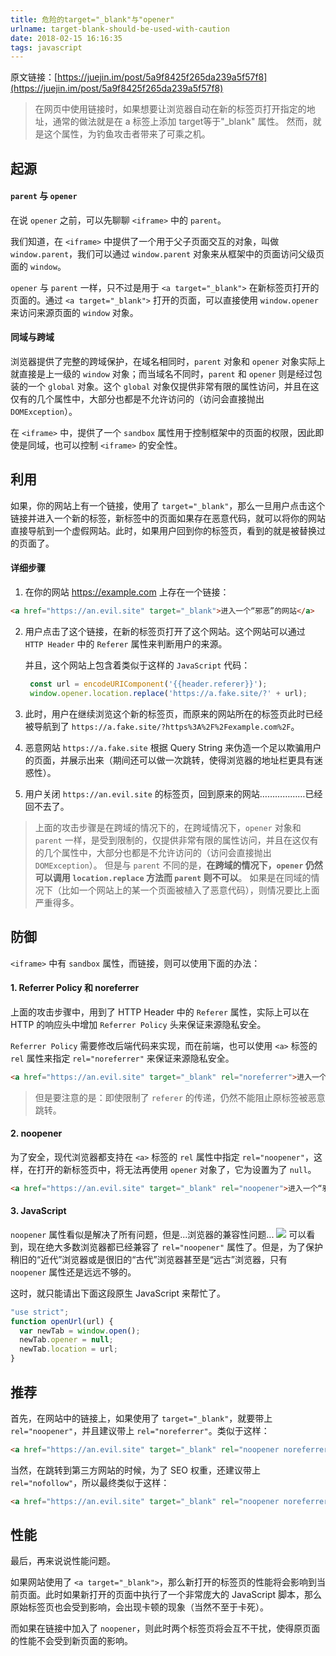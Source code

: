 ```yaml
---
title: 危险的target="_blank"与"opener"
urlname: target-blank-should-be-used-with-caution
date: 2018-02-15 16:16:35
tags: javascript
---
```

原文链接：[https://juejin.im/post/5a9f8425f265da239a5f57f8](https://juejin.im/post/5a9f8425f265da239a5f57f8)
> 在网页中使用链接时，如果想要让浏览器自动在新的标签页打开指定的地址，通常的做法就是在 a 标签上添加 target等于"_blank" 属性。
然而，就是这个属性，为钓鱼攻击者带来了可乘之机。

## 起源
#### `parent` 与 `opener`
在说 `opener` 之前，可以先聊聊 `<iframe>` 中的 `parent`。

我们知道，在 `<iframe>` 中提供了一个用于父子页面交互的对象，叫做 `window.parent`，我们可以通过 `window.parent` 对象来从框架中的页面访问父级页面的 `window`。

`opener` 与 `parent` 一样，只不过是用于 `<a target="_blank">` 在新标签页打开的页面的。通过 `<a target="_blank">` 打开的页面，可以直接使用 `window.opener` 来访问来源页面的 `window` 对象。
<!-- more -->
#### 同域与跨域
浏览器提供了完整的跨域保护，在域名相同时，`parent` 对象和 `opener` 对象实际上就直接是上一级的 `window` 对象；而当域名不同时，`parent` 和 `opener` 则是经过包装的一个 `global` 对象。这个 `global` 对象仅提供非常有限的属性访问，并且在这仅有的几个属性中，大部分也都是不允许访问的（访问会直接抛出 `DOMException`）。

在 `<iframe>` 中，提供了一个 `sandbox` 属性用于控制框架中的页面的权限，因此即使是同域，也可以控制 `<iframe>` 的安全性。

## 利用
如果，你的网站上有一个链接，使用了 `target="_blank"`，那么一旦用户点击这个链接并进入一个新的标签，新标签中的页面如果存在恶意代码，就可以将你的网站直接导航到一个虚假网站。此时，如果用户回到你的标签页，看到的就是被替换过的页面了。
#### 详细步骤
1. 在你的网站 https://example.com 上存在一个链接：
```html
<a href="https://an.evil.site" target="_blank">进入一个“邪恶”的网站</a>
```
2. 用户点击了这个链接，在新的标签页打开了这个网站。这个网站可以通过 `HTTP Header` 中的 `Referer` 属性来判断用户的来源。
   
   并且，这个网站上包含着类似于这样的 `JavaScript` 代码：
   ```javascript
    const url = encodeURIComponent('{{header.referer}}');
    window.opener.location.replace('https://a.fake.site/?' + url);
   ```
3. 此时，用户在继续浏览这个新的标签页，而原来的网站所在的标签页此时已经被导航到了 `https://a.fake.site/?https%3A%2F%2Fexample.com%2F`。
4. 恶意网站 `https://a.fake.site` 根据 Query String 来伪造一个足以欺骗用户的页面，并展示出来（期间还可以做一次跳转，使得浏览器的地址栏更具有迷惑性）。
5. 用户关闭 `https://an.evil.site` 的标签页，回到原来的网站………………已经回不去了。

> 上面的攻击步骤是在跨域的情况下的，在跨域情况下，`opener` 对象和 `parent` 一样，是受到限制的，仅提供非常有限的属性访问，并且在这仅有的几个属性中，大部分也都是不允许访问的（访问会直接抛出 `DOMException`）。
  但是与 `parent` 不同的是，**在跨域的情况下，`opener` 仍然可以调用 `location.replace` 方法而 `parent` 则不可以**。
  如果是在同域的情况下（比如一个网站上的某一个页面被植入了恶意代码），则情况要比上面严重得多。

## 防御
`<iframe>` 中有 `sandbox` 属性，而链接，则可以使用下面的办法：
#### 1. Referrer Policy 和 noreferrer
上面的攻击步骤中，用到了 HTTP Header 中的 `Referer` 属性，实际上可以在 HTTP 的响应头中增加 `Referrer Policy` 头来保证来源隐私安全。

`Referrer Policy` 需要修改后端代码来实现，而在前端，也可以使用 `<a>` 标签的 `rel` 属性来指定 `rel="noreferrer"` 来保证来源隐私安全。
```html
<a href="https://an.evil.site" target="_blank" rel="noreferrer">进入一个“邪恶”的网站</a>
```
> 但是要注意的是：即使限制了 `referer` 的传递，仍然不能阻止原标签被恶意跳转。
#### 2. noopener
为了安全，现代浏览器都支持在 `<a>` 标签的 `rel` 属性中指定 `rel="noopener"`，这样，在打开的新标签页中，将无法再使用 `opener` 对象了，它为设置为了 `null`。
```html
<a href="https://an.evil.site" target="_blank" rel="noopener">进入一个“邪恶”的网站</a>
```
#### 3. JavaScript
`noopener` 属性看似是解决了所有问题，但是...浏览器的兼容性问题...
![](/images/noopener-version.png)
可以看到，现在绝大多数浏览器都已经兼容了 `rel="noopener"` 属性了。但是，为了保护稍旧的“近代”浏览器或是很旧的“古代”浏览器甚至是“远古”浏览器，只有 `noopener` 属性还是远远不够的。

这时，就只能请出下面这段原生 JavaScript 来帮忙了。
```javascript 1.8
"use strict";
function openUrl(url) {
  var newTab = window.open();
  newTab.opener = null;
  newTab.location = url;
}
```
## 推荐
首先，在网站中的链接上，如果使用了 `target="_blank"`，就要带上 `rel="noopener"`，并且建议带上 `rel="noreferrer"`。类似于这样：
```html
<a href="https://an.evil.site" target="_blank" rel="noopener noreferrer">进入一个“邪恶”的网站</a>
```
当然，在跳转到第三方网站的时候，为了 SEO 权重，还建议带上 `rel="nofollow"`，所以最终类似于这样：
```html
<a href="https://an.evil.site" target="_blank" rel="noopener noreferrer nofollow">进入一个“邪恶”的网站</a>

```
## 性能
最后，再来说说性能问题。

如果网站使用了 `<a target="_blank">`，那么新打开的标签页的性能将会影响到当前页面。此时如果新打开的页面中执行了一个非常庞大的 JavaScript 脚本，那么原始标签页也会受到影响，会出现卡顿的现象（当然不至于卡死）。

而如果在链接中加入了 `noopener`，则此时两个标签页将会互不干扰，使得原页面的性能不会受到新页面的影响。

